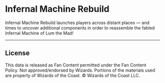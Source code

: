 # Infernal Machine Rebuild

Infernal Machine Rebuild launches players across distant places — and times to uncover additional components in order to reassemble the fabled Infernal Machine of Lum the Mad!

---

## License

This data is released as Fan Content permitted under the Fan Content Policy. Not approved/endorsed by Wizards. Portions of the materials used are property of Wizards of the Coast. © Wizards of the Coast LLC.
